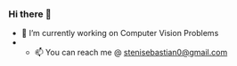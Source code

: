 ### Hi there 👋

- 🔭 I’m currently working on Computer Vision Problems
- - 📫 You can reach me @ stenisebastian0@gmail.com

<!--
**SSteni/ssteni** is a ✨ _special_ ✨ repository because its `README.md` (this file) appears on your GitHub profile.

Here are some ideas to get you started:


- 🌱 I’m currently learning ...
- 👯 I’m looking to collaborate on ...
- 🤔 I’m looking for help with ...
- 💬 Ask me about ...
- 😄 Pronouns: ...
- ⚡ Fun fact: ...
-->


